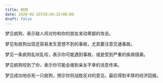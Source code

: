 ```yaml
---
title: 疯狗
date: 2020-02-15T20:54:12+08:00
draft: false
---
```


梦见疯狗，表示敌人将对你和你的朋友发动卑鄙的攻击。

梦见有疯狗出现还容易发生意想不到的事故，尤其要注意交通事故。

梦见一条疯狗乱吠乱咬，表示你可能遇到事故，或是受到严重的疾病侵袭。

梦见疯狗咬到了你，表示你可能会接到亲友不幸的消息传来。

梦见成功地杀死一只疯狗，预示你将战胜反对的意见，最后得到丰厚的经济回报。

